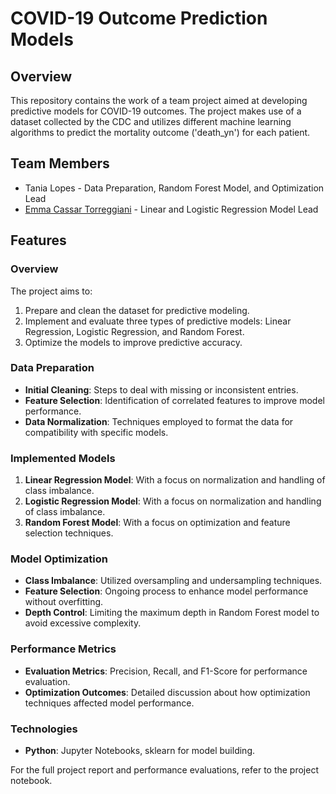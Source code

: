 # COVID-19 Outcome Prediction Models

## Overview
This repository contains the work of a team project aimed at developing predictive models for COVID-19 outcomes. The project makes use of a dataset collected by the CDC and utilizes different machine learning algorithms to predict the mortality outcome ('death_yn') for each patient.

## Team Members
- Tania Lopes - Data Preparation, Random Forest Model, and Optimization Lead
- [Emma Cassar Torreggiani](https://github.com/Da-Em-Dawg) - Linear and Logistic Regression Model Lead

## Features
### Overview
The project aims to:
1. Prepare and clean the dataset for predictive modeling.
2. Implement and evaluate three types of predictive models: Linear Regression, Logistic Regression, and Random Forest.
3. Optimize the models to improve predictive accuracy.

### Data Preparation
- **Initial Cleaning**: Steps to deal with missing or inconsistent entries.
- **Feature Selection**: Identification of correlated features to improve model performance.
- **Data Normalization**: Techniques employed to format the data for compatibility with specific models.

### Implemented Models
1. **Linear Regression Model**: With a focus on normalization and handling of class imbalance.
2. **Logistic Regression Model**: With a focus on normalization and handling of class imbalance.
3. **Random Forest Model**: With a focus on optimization and feature selection techniques.

### Model Optimization
- **Class Imbalance**: Utilized oversampling and undersampling techniques.
- **Feature Selection**: Ongoing process to enhance model performance without overfitting.
- **Depth Control**: Limiting the maximum depth in Random Forest model to avoid excessive complexity.

### Performance Metrics
- **Evaluation Metrics**: Precision, Recall, and F1-Score for performance evaluation.
- **Optimization Outcomes**: Detailed discussion about how optimization techniques affected model performance.

### Technologies
- **Python**: Jupyter Notebooks, sklearn for model building.
  
For the full project report and performance evaluations, refer to the project notebook.
